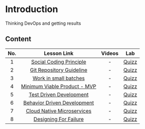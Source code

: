 # Introduction

Thinking DevOps and getting results

## Content
| No. |                                                                 Lesson Link                                                                  |   Videos                | Lab                                                            |
| :-: | :------------------------------------------------------------------------------------------------------------------------------------------: | :---------------------------------------------------------------------------------------------: | ------------------------------------------------------------------------------ |
| 1  | [Social Coding Principle](/blogs/Introduction-To-DevOps/Thinking-DevOps/1.Social-coding-principle.md) | -   | [Quizz](/blogs/Introduction-To-DevOps/Thinking-DevOps/Quizz.md)| |
| 2  | [Git Repository Guideline](/blogs/Introduction-To-DevOps/Thinking-DevOps/2.Git-Repository-Guideline.md) |    - |  [Quizz](/blogs/Introduction-To-DevOps/Thinking-DevOps/Quizz.md) |
| 3  | [Work in small batches](/blogs/Introduction-To-DevOps/Thinking-DevOps/3.Work-in-small-batches.md) |    - |   [Quizz](/blogs/Introduction-To-DevOps/Thinking-DevOps/Quizz.md)|
| 4  | [Minimum Viable Product - MVP](/blogs/Introduction-To-DevOps/Thinking-DevOps/4.Minimum-Viable-Product.md) |    - |   [Quizz](/blogs/Introduction-To-DevOps/Thinking-DevOps/Quizz.md)|
| 5  | [Test Driven Development](/blogs/Introduction-To-DevOps/Thinking-DevOps/5.Test-Driven-Development.md) |    - |  [Quizz](/blogs/Introduction-To-DevOps/Thinking-DevOps/Quizz.md) |
| 6  | [Behavior Driven Development](/blogs/Introduction-To-DevOps/Thinking-DevOps/6.Behavior-Driven-Development.md) | - |   [Quizz](/blogs/Introduction-To-DevOps/Thinking-DevOps/Quizz.md)|
| 7  | [Cloud Native Microservices](/blogs/Introduction-To-DevOps/Thinking-DevOps/7.Cloud-Native-Microservices.md) |    - |  [Quizz](/blogs/Introduction-To-DevOps/Thinking-DevOps/Quizz.md) |
| 8  | [Designing For Failure](/blogs/Introduction-To-DevOps/Thinking-DevOps/8.Designing-For-Failure.md) |    - |  [Quizz](/blogs/Introduction-To-DevOps/Thinking-DevOps/Quizz.md) |